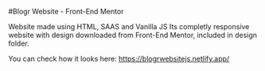 #Blogr Website - Front-End Mentor

Website made using HTML, SAAS and Vanilla JS
Its completly responsive website with design downloaded from Front-End Mentor, included in design folder.

You can check how it looks here:
https://blogrwebsitejs.netlify.app/
